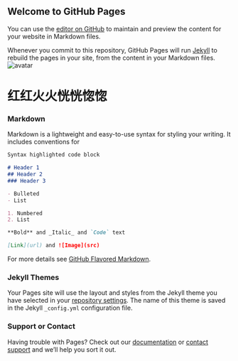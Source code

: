 ## Welcome to GitHub Pages

You can use the [editor on GitHub](https://github.com/amber6hua/amber/edit/master/README.md) to maintain and preview the content for your website in Markdown files.

Whenever you commit to this repository, GitHub Pages will run [Jekyll](https://jekyllrb.com/) to rebuild the pages in your site, from the content in your Markdown files.
![avatar](https://timgsa.baidu.com/timg?image&quality=80&size=b9999_10000&sec=1517301624800&di=1f8851af59f3d7c06b6e73e469e023ff&imgtype=0&src=http%3A%2F%2Fimg4.duitang.com%2Fuploads%2Fitem%2F201608%2F17%2F20160817115342_aeYLS.jpeg)

# 红红火火恍恍惚惚
### Markdown

Markdown is a lightweight and easy-to-use syntax for styling your writing. It includes conventions for

```markdown
Syntax highlighted code block

# Header 1
## Header 2
### Header 3

- Bulleted
- List

1. Numbered
2. List

**Bold** and _Italic_ and `Code` text

[Link](url) and ![Image](src)
```

For more details see [GitHub Flavored Markdown](https://guides.github.com/features/mastering-markdown/).

### Jekyll Themes

Your Pages site will use the layout and styles from the Jekyll theme you have selected in your [repository settings](https://github.com/amber6hua/amber/settings). The name of this theme is saved in the Jekyll `_config.yml` configuration file.

### Support or Contact

Having trouble with Pages? Check out our [documentation](https://help.github.com/categories/github-pages-basics/) or [contact support](https://github.com/contact) and we’ll help you sort it out.
